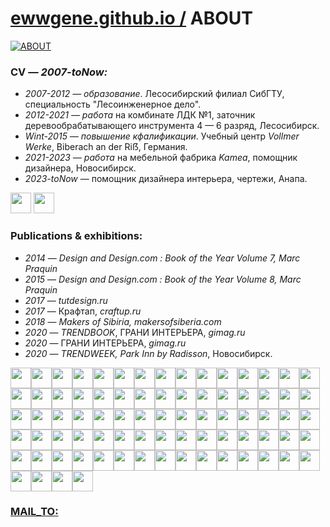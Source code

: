 ﻿
# [ewwgene.github.io /](https://ewwgene.github.io/) ABOUT
    
[![ABOUT](https://ewwgene.github.io/ABOUT/None)](https://ewwgene.github.io/ABOUT/Carousel)
    
### CV — _2007-toNow:_

 - _2007-2012 — образование_. Лесосибирский филиал СибГТУ, специальность "Лесоинженерное дело".
 - _2012-2021 — работа_ на комбинате ЛДК №1, заточник деревообрабатывающего инструмента 4 — 6 разряд, Лесосибирск.
 - _Wint-2015 — повышение кфалификации_. Учебный центр _Vollmer Werke_, Biberach an der Ri&#7838;, Германия.
 - _2021-2023 — работа_ на мебельной фабрика _Kamea_, помощник дизайнера, Новосибирск.
 - _2023-toNow_ — помощник дизайнера интерьера, чертежи, Анапа.

<a id="300" href="https://ewwgene.github.io/ABOUT/Carousel/#300"><img src="https://ewwgene.github.io/ABOUT/300.jpg" height="33"></a> <a id="301" href="https://ewwgene.github.io/ABOUT/Carousel/#301"><img src="https://ewwgene.github.io/ABOUT/301.jpg" height="33"></a> 

### Publications & exhibitions:

 - _2014_ — _Design and Design.com : Book of the Year Volume 7, Marc Praquin_
 - _2015_ — _Design and Design.com : Book of the Year Volume 8, Marc Praquin_
 - _2017_ — _tutdesign.ru_
 - _2017_ — Крафтап, _craftup.ru_
 - _2018_ — _Makers of Sibiria, makersofsiberia.com_
 - _2020_ — _TRENDBOOK_, ГРАНИ ИНТЕРЬЕРА, _gimag.ru_
 - _2020_ — ГРАНИ ИНТЕРЬЕРА, _gimag.ru_
 - _2020_ — _TRENDWEEK, Park Inn by Radisson_, Новосибирск.

<a id="111" href="https://ewwgene.github.io/ABOUT/Carousel/#111"><img src="https://ewwgene.github.io/ABOUT/111.jpg" height="33"></a><a id="113" href="https://ewwgene.github.io/ABOUT/Carousel/#113"><img src="https://ewwgene.github.io/ABOUT/113.jpg" height="33"></a><a id="115" href="https://ewwgene.github.io/ABOUT/Carousel/#115"><img src="https://ewwgene.github.io/ABOUT/115.jpg" height="33"></a><a id="117" href="https://ewwgene.github.io/ABOUT/Carousel/#117"><img src="https://ewwgene.github.io/ABOUT/117.jpg" height="33"></a><a id="121" href="https://ewwgene.github.io/ABOUT/Carousel/#121"><img src="https://ewwgene.github.io/ABOUT/121.jpg" height="33"></a><a id="123" href="https://ewwgene.github.io/ABOUT/Carousel/#123"><img src="https://ewwgene.github.io/ABOUT/123.jpg" height="33"></a><a id="125" href="https://ewwgene.github.io/ABOUT/Carousel/#125"><img src="https://ewwgene.github.io/ABOUT/125.jpg" height="33"></a><a id="127" href="https://ewwgene.github.io/ABOUT/Carousel/#127"><img src="https://ewwgene.github.io/ABOUT/127.jpg" height="33"></a><a id="129" href="https://ewwgene.github.io/ABOUT/Carousel/#129"><img src="https://ewwgene.github.io/ABOUT/129.jpg" height="33"></a><a id="131" href="https://ewwgene.github.io/ABOUT/Carousel/#131"><img src="https://ewwgene.github.io/ABOUT/131.jpg" height="33"></a><a id="133" href="https://ewwgene.github.io/ABOUT/Carousel/#133"><img src="https://ewwgene.github.io/ABOUT/133.jpg" height="33"></a><a id="135" href="https://ewwgene.github.io/ABOUT/Carousel/#135"><img src="https://ewwgene.github.io/ABOUT/135.jpg" height="33"></a><a id="137" href="https://ewwgene.github.io/ABOUT/Carousel/#137"><img src="https://ewwgene.github.io/ABOUT/137.jpg" height="33"></a><a id="139" href="https://ewwgene.github.io/ABOUT/Carousel/#139"><img src="https://ewwgene.github.io/ABOUT/139.jpg" height="33"></a><a id="141" href="https://ewwgene.github.io/ABOUT/Carousel/#141"><img src="https://ewwgene.github.io/ABOUT/141.jpg" height="33"></a><a id="142" href="https://ewwgene.github.io/ABOUT/Carousel/#142"><img src="https://ewwgene.github.io/ABOUT/142.jpg" height="33"></a><a id="143" href="https://ewwgene.github.io/ABOUT/Carousel/#143"><img src="https://ewwgene.github.io/ABOUT/143.jpg" height="33"></a><a id="145" href="https://ewwgene.github.io/ABOUT/Carousel/#145"><img src="https://ewwgene.github.io/ABOUT/145.jpg" height="33"></a><a id="147" href="https://ewwgene.github.io/ABOUT/Carousel/#147"><img src="https://ewwgene.github.io/ABOUT/147.jpg" height="33"></a><a id="148" href="https://ewwgene.github.io/ABOUT/Carousel/#148"><img src="https://ewwgene.github.io/ABOUT/148.jpg" height="33"></a><a id="149" href="https://ewwgene.github.io/ABOUT/Carousel/#149"><img src="https://ewwgene.github.io/ABOUT/149.jpg" height="33"></a><a id="151" href="https://ewwgene.github.io/ABOUT/Carousel/#151"><img src="https://ewwgene.github.io/ABOUT/151.jpg" height="33"></a><a id="153" href="https://ewwgene.github.io/ABOUT/Carousel/#153"><img src="https://ewwgene.github.io/ABOUT/153.jpg" height="33"></a><a id="155" href="https://ewwgene.github.io/ABOUT/Carousel/#155"><img src="https://ewwgene.github.io/ABOUT/155.jpg" height="33"></a><a id="156" href="https://ewwgene.github.io/ABOUT/Carousel/#156"><img src="https://ewwgene.github.io/ABOUT/156.jpg" height="33"></a><a id="161" href="https://ewwgene.github.io/ABOUT/Carousel/#161"><img src="https://ewwgene.github.io/ABOUT/161.jpg" height="33"></a><a id="162" href="https://ewwgene.github.io/ABOUT/Carousel/#162"><img src="https://ewwgene.github.io/ABOUT/162.jpg" height="33"></a><a id="163" href="https://ewwgene.github.io/ABOUT/Carousel/#163"><img src="https://ewwgene.github.io/ABOUT/163.jpg" height="33"></a><a id="165" href="https://ewwgene.github.io/ABOUT/Carousel/#165"><img src="https://ewwgene.github.io/ABOUT/165.jpg" height="33"></a><a id="166" href="https://ewwgene.github.io/ABOUT/Carousel/#166"><img src="https://ewwgene.github.io/ABOUT/166.jpg" height="33"></a><a id="171" href="https://ewwgene.github.io/ABOUT/Carousel/#171"><img src="https://ewwgene.github.io/ABOUT/171.jpg" height="33"></a><a id="172" href="https://ewwgene.github.io/ABOUT/Carousel/#172"><img src="https://ewwgene.github.io/ABOUT/172.jpg" height="33"></a><a id="173" href="https://ewwgene.github.io/ABOUT/Carousel/#173"><img src="https://ewwgene.github.io/ABOUT/173.jpg" height="33"></a><a id="174" href="https://ewwgene.github.io/ABOUT/Carousel/#174"><img src="https://ewwgene.github.io/ABOUT/174.jpg" height="33"></a><a id="175" href="https://ewwgene.github.io/ABOUT/Carousel/#175"><img src="https://ewwgene.github.io/ABOUT/175.jpg" height="33"></a><a id="176" href="https://ewwgene.github.io/ABOUT/Carousel/#176"><img src="https://ewwgene.github.io/ABOUT/176.jpg" height="33"></a><a id="177" href="https://ewwgene.github.io/ABOUT/Carousel/#177"><img src="https://ewwgene.github.io/ABOUT/177.jpg" height="33"></a><a id="178" href="https://ewwgene.github.io/ABOUT/Carousel/#178"><img src="https://ewwgene.github.io/ABOUT/178.jpg" height="33"></a><a id="179" href="https://ewwgene.github.io/ABOUT/Carousel/#179"><img src="https://ewwgene.github.io/ABOUT/179.jpg" height="33"></a><a id="180" href="https://ewwgene.github.io/ABOUT/Carousel/#180"><img src="https://ewwgene.github.io/ABOUT/180.jpg" height="33"></a><a id="181" href="https://ewwgene.github.io/ABOUT/Carousel/#181"><img src="https://ewwgene.github.io/ABOUT/181.jpg" height="33"></a><a id="182" href="https://ewwgene.github.io/ABOUT/Carousel/#182"><img src="https://ewwgene.github.io/ABOUT/182.jpg" height="33"></a><a id="1821" href="https://ewwgene.github.io/ABOUT/Carousel/#1821"><img src="https://ewwgene.github.io/ABOUT/1821.jpg" height="33"></a><a id="183" href="https://ewwgene.github.io/ABOUT/Carousel/#183"><img src="https://ewwgene.github.io/ABOUT/183.jpg" height="33"></a><a id="184" href="https://ewwgene.github.io/ABOUT/Carousel/#184"><img src="https://ewwgene.github.io/ABOUT/184.jpg" height="33"></a><a id="185" href="https://ewwgene.github.io/ABOUT/Carousel/#185"><img src="https://ewwgene.github.io/ABOUT/185.jpg" height="33"></a><a id="191" href="https://ewwgene.github.io/ABOUT/Carousel/#191"><img src="https://ewwgene.github.io/ABOUT/191.jpg" height="33"></a><a id="192" href="https://ewwgene.github.io/ABOUT/Carousel/#192"><img src="https://ewwgene.github.io/ABOUT/192.jpg" height="33"></a><a id="193" href="https://ewwgene.github.io/ABOUT/Carousel/#193"><img src="https://ewwgene.github.io/ABOUT/193.jpg" height="33"></a><a id="194" href="https://ewwgene.github.io/ABOUT/Carousel/#194"><img src="https://ewwgene.github.io/ABOUT/194.jpg" height="33"></a><a id="195" href="https://ewwgene.github.io/ABOUT/Carousel/#195"><img src="https://ewwgene.github.io/ABOUT/195.jpg" height="33"></a><a id="197" href="https://ewwgene.github.io/ABOUT/Carousel/#197"><img src="https://ewwgene.github.io/ABOUT/197.jpg" height="33"></a><a id="201" href="https://ewwgene.github.io/ABOUT/Carousel/#201"><img src="https://ewwgene.github.io/ABOUT/201.jpg" height="33"></a><a id="203" href="https://ewwgene.github.io/ABOUT/Carousel/#203"><img src="https://ewwgene.github.io/ABOUT/203.jpg" height="33"></a><a id="204" href="https://ewwgene.github.io/ABOUT/Carousel/#204"><img src="https://ewwgene.github.io/ABOUT/204.jpg" height="33"></a><a id="206" href="https://ewwgene.github.io/ABOUT/Carousel/#206"><img src="https://ewwgene.github.io/ABOUT/206.jpg" height="33"></a><a id="207" href="https://ewwgene.github.io/ABOUT/Carousel/#207"><img src="https://ewwgene.github.io/ABOUT/207.jpg" height="33"></a><a id="208" href="https://ewwgene.github.io/ABOUT/Carousel/#208"><img src="https://ewwgene.github.io/ABOUT/208.jpg" height="33"></a><a id="209" href="https://ewwgene.github.io/ABOUT/Carousel/#209"><img src="https://ewwgene.github.io/ABOUT/209.jpg" height="33"></a><a id="210" href="https://ewwgene.github.io/ABOUT/Carousel/#210"><img src="https://ewwgene.github.io/ABOUT/210.jpg" height="33"></a><a id="211" href="https://ewwgene.github.io/ABOUT/Carousel/#211"><img src="https://ewwgene.github.io/ABOUT/211.jpg" height="33"></a><a id="213" href="https://ewwgene.github.io/ABOUT/Carousel/#213"><img src="https://ewwgene.github.io/ABOUT/213.jpg" height="33"></a><a id="215" href="https://ewwgene.github.io/ABOUT/Carousel/#215"><img src="https://ewwgene.github.io/ABOUT/215.jpg" height="33"></a><a id="217" href="https://ewwgene.github.io/ABOUT/Carousel/#217"><img src="https://ewwgene.github.io/ABOUT/217.jpg" height="33"></a><a id="219" href="https://ewwgene.github.io/ABOUT/Carousel/#219"><img src="https://ewwgene.github.io/ABOUT/219.jpg" height="33"></a><a id="221" href="https://ewwgene.github.io/ABOUT/Carousel/#221"><img src="https://ewwgene.github.io/ABOUT/221.jpg" height="33"></a><a id="222" href="https://ewwgene.github.io/ABOUT/Carousel/#222"><img src="https://ewwgene.github.io/ABOUT/222.jpg" height="33"></a><a id="223" href="https://ewwgene.github.io/ABOUT/Carousel/#223"><img src="https://ewwgene.github.io/ABOUT/223.jpg" height="33"></a><a id="225" href="https://ewwgene.github.io/ABOUT/Carousel/#225"><img src="https://ewwgene.github.io/ABOUT/225.jpg" height="33"></a><a id="231" href="https://ewwgene.github.io/ABOUT/Carousel/#231"><img src="https://ewwgene.github.io/ABOUT/231.jpg" height="33"></a><a id="233" href="https://ewwgene.github.io/ABOUT/Carousel/#233"><img src="https://ewwgene.github.io/ABOUT/233.jpg" height="33"></a><a id="235" href="https://ewwgene.github.io/ABOUT/Carousel/#235"><img src="https://ewwgene.github.io/ABOUT/235.jpg" height="33"></a><a id="236" href="https://ewwgene.github.io/ABOUT/Carousel/#236"><img src="https://ewwgene.github.io/ABOUT/236.jpg" height="33"></a><a id="237" href="https://ewwgene.github.io/ABOUT/Carousel/#237"><img src="https://ewwgene.github.io/ABOUT/237.jpg" height="33"></a><a id="240" href="https://ewwgene.github.io/ABOUT/Carousel/#240"><img src="https://ewwgene.github.io/ABOUT/240.jpg" height="33"></a><a id="241" href="https://ewwgene.github.io/ABOUT/Carousel/#241"><img src="https://ewwgene.github.io/ABOUT/241.jpg" height="33"></a><a id="242" href="https://ewwgene.github.io/ABOUT/Carousel/#242"><img src="https://ewwgene.github.io/ABOUT/242.jpg" height="33"></a><a id="244" href="https://ewwgene.github.io/ABOUT/Carousel/#244"><img src="https://ewwgene.github.io/ABOUT/244.jpg" height="33"></a><a id="246" href="https://ewwgene.github.io/ABOUT/Carousel/#246"><img src="https://ewwgene.github.io/ABOUT/246.jpg" height="33"></a> 

### [MAIL_TO:](mailto:r0cam@me.com)

    